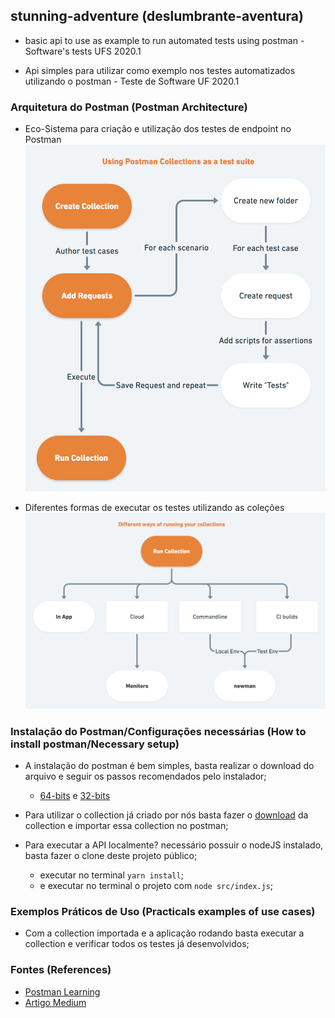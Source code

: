 ## stunning-adventure (deslumbrante-aventura)

* basic api to use as example to run automated tests using postman - Software's tests UFS 2020.1

* Api simples para utilizar como exemplo nos testes automatizados utilizando o postman - Teste de Software UF 2020.1

### Arquitetura do Postman (Postman Architecture)

- Eco-Sistema para criação e utilização dos testes de endpoint no Postman
  ![postman_architecture](https://github.com/chicofariasneto/stunning-adventure/blob/main/src/assets/postman_architecture.png)

- Diferentes formas de executar os testes utilizando as coleções
  ![postman_architecture](https://github.com/chicofariasneto/stunning-adventure/blob/main/src/assets/postman_architecture2.png)
  
### Instalação do Postman/Configurações necessárias (How to install postman/Necessary setup)

- A instalação do postman é bem simples, basta realizar o download do arquivo e seguir os passos recomendados pelo instalador;
    - [64-bits](https://dl.pstmn.io/download/latest/win64) e [32-bits](https://dl.pstmn.io/download/latest/win32)
    
- Para utilizar o collection já criado por nós basta fazer o [download](https://github.com/chicofariasneto/stunning-adventure/blob/main/src/assets/API%20Adventurers%20-%20Software%20Test.postman_collection.json) da collection e importar essa collection no postman;

- Para executar a API localmente? necessário possuir o nodeJS instalado, basta fazer o clone deste projeto público;
  - executar no terminal ```yarn install```;
  - e executar no terminal o projeto com ```node src/index.js```;
  
### Exemplos Práticos de Uso (Practicals examples of use cases)

- Com a collection importada e a aplicação rodando basta executar a collection e verificar todos os testes já desenvolvidos;

### Fontes (References)

- [Postman Learning](https://learning.postman.com/)
- [Artigo Medium](https://medium.com/better-practices/from-manual-to-automated-testing-the-roadblocks-and-the-journey-6333dfacc5ae)
